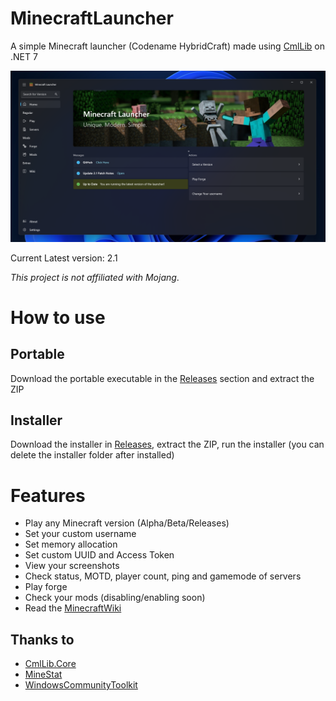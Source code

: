 # MinecraftLauncher
A simple Minecraft launcher (Codename HybridCraft) made using [CmlLib](https://github.com/CmlLib/CmlLib.Core) on .NET 7

![heroImg](https://raw.githubusercontent.com/Jurij15/MinecraftLauncher/master/docs/images/Demo2.1.png)

Current Latest version: 2.1

*This project is not affiliated with Mojang*.
# How to use
## Portable
Download the portable executable in the [Releases](https://github.com/Jurij15/MinecraftLauncher/releases?latest) section and extract the ZIP
## Installer
Download the installer in [Releases](https://github.com/Jurij15/MinecraftLauncher/releases?latest), extract the ZIP, run the installer (you can delete the installer folder after installed)

# Features
- Play any Minecraft version (Alpha/Beta/Releases)
- Set your custom username
- Set memory allocation
- Set custom UUID and Access Token
- View your screenshots
- Check status, MOTD, player count, ping and gamemode of servers
- Play forge
- Check your mods (disabling/enabling soon)
- Read the [MinecraftWiki](https://minecraft.wiki/)

## Thanks to
- [CmlLib.Core](https://github.com/CmlLib/CmlLib.Core)
- [MineStat](https://github.com/FragLand/minestat)
- [WindowsCommunityToolkit](https://github.com/CommunityToolkit/Windows)
